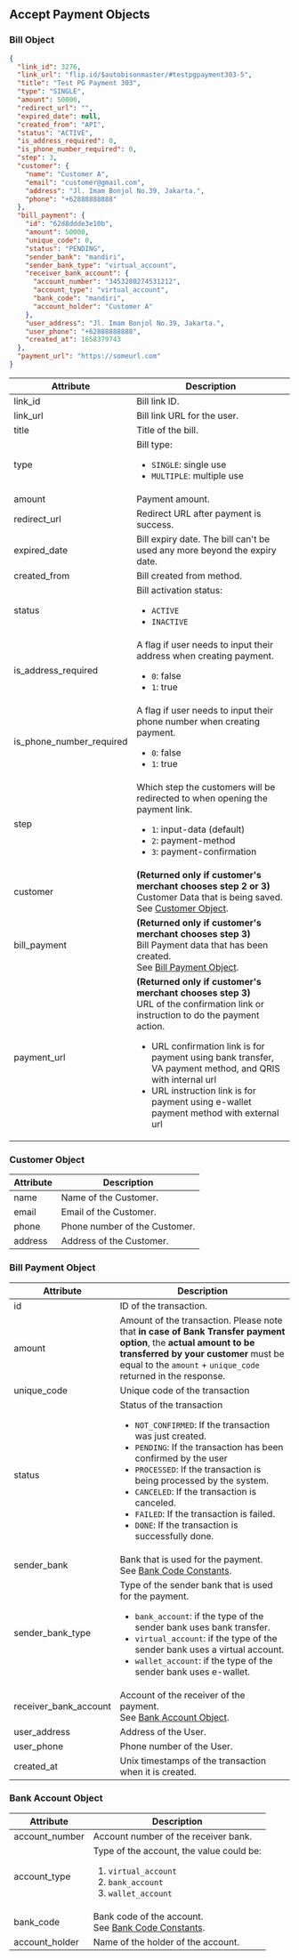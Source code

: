 <div></div>

## Accept Payment Objects

### Bill Object

```json
{
  "link_id": 3276,
  "link_url": "flip.id/$autobisonmaster/#testpgpayment303-5",
  "title": "Test PG Payment 303",
  "type": "SINGLE",
  "amount": 50000,
  "redirect_url": "",
  "expired_date": null,
  "created_from": "API",
  "status": "ACTIVE",
  "is_address_required": 0,
  "is_phone_number_required": 0,
  "step": 3,
  "customer": {
    "name": "Customer A",
    "email": "customer@gmail.com",
    "address": "Jl. Imam Bonjol No.39, Jakarta.",
    "phone": "+62888888888"
  },
  "bill_payment": {
    "id": "62d8ddde3e10b",
    "amount": 50000,
    "unique_code": 0,
    "status": "PENDING",
    "sender_bank": "mandiri",
    "sender_bank_type": "virtual_account",
    "receiver_bank_account": {
      "account_number": "3453280274531212",
      "account_type": "virtual_account",
      "bank_code": "mandiri",
      "account_holder": "Customer A"
    },
    "user_address": "Jl. Imam Bonjol No.39, Jakarta.",
    "user_phone": "+62888888888",
    "created_at": 1658379743
  },
  "payment_url": "https://someurl.com"
}
```

| Attribute                | Description                                                                                                                                                                                                                                                                                                                                                   |
| ------------------------ | ------------------------------------------------------------------------------------------------------------------------------------------------------------------------------------------------------------------------------------------------------------------------------------------------------------------------------------------------------------- |
| link_id                  | Bill link ID.                                                                                                                                                                                                                                                                                                                                                 |
| link_url                 | Bill link URL for the user.                                                                                                                                                                                                                                                                                                                                   |
| title                    | Title of the bill.                                                                                                                                                                                                                                                                                                                                            |
| type                     | Bill type: <ul><li>`SINGLE`: single use</li><li>`MULTIPLE`: multiple use</li></ul>                                                                                                                                                                                                                                                                            |
| amount                   | Payment amount.                                                                                                                                                                                                                                                                                                                                               |
| redirect_url             | Redirect URL after payment is success.                                                                                                                                                                                                                                                                                                                        |
| expired_date             | Bill expiry date. The bill can't be used any more beyond the expiry date.                                                                                                                                                                                                                                                                                     |
| created_from             | Bill created from method.                                                                                                                                                                                                                                                                                                                                     |
| status                   | Bill activation status: <ul><li>`ACTIVE`</li><li>`INACTIVE`</li></ul>                                                                                                                                                                                                                                                                                         |
| is_address_required      | A flag if user needs to input their address when creating payment. <ul><li>`0`: false</li><li>`1`: true</li></ul>                                                                                                                                                                                                                                             |
| is_phone_number_required | A flag if user needs to input their phone number when creating payment. <ul><li>`0`: false</li><li>`1`: true</li></ul>                                                                                                                                                                                                                                        |
| step                     | Which step the customers will be redirected to when opening the payment link. <ul><li>`1`: input-data (default)</li><li>`2`: payment-method</li><li>`3`: payment-confirmation</li></ul>                                                                                                                                                                       |
| customer                 | **(Returned only if customer's merchant chooses step 2 or 3)** <br> Customer Data that is being saved. <br> See [Customer Object](#customer-object).                                                                                                                                                                                                          |
| bill_payment             | **(Returned only if customer's merchant chooses step 3)** <br> Bill Payment data that has been created. <br> See [Bill Payment Object](#bill-payment-object).                                                                                                                                                                                                 |
| payment_url              | **(Returned only if customer's merchant chooses step 3)** <br> URL of the confirmation link or instruction to do the payment action.<br><ul><li>URL confirmation link is for payment using bank transfer, VA payment method, and QRIS with internal url</li><li>URL instruction link is for payment using e-wallet payment method with external url</li></ul> |

### Customer Object

| Attribute | Description                   |
| --------- | ----------------------------- |
| name      | Name of the Customer.         |
| email     | Email of the Customer.        |
| phone     | Phone number of the Customer. |
| address   | Address of the Customer.      |

### Bill Payment Object

| Attribute             | Description                                                                                                                                                                                                                                                                                                                                                                                                   |
| --------------------- | ------------------------------------------------------------------------------------------------------------------------------------------------------------------------------------------------------------------------------------------------------------------------------------------------------------------------------------------------------------------------------------------------------------- |
| id                    | ID of the transaction.                                                                                                                                                                                                                                                                                                                                                                                        |
| amount                | Amount of the transaction. Please note that **in case of Bank Transfer payment option**, the **actual amount to be transferred by your customer** must be equal to the `amount` + `unique_code` returned in the response.                                                                                                                                                                                     |
| unique_code           | Unique code of the transaction                                                                                                                                                                                                                                                                                                                                                                                |
| status                | Status of the transaction <ul><li>`NOT_CONFIRMED`: If the transaction was just created.</li><li>`PENDING`: If the transaction has been confirmed by the user</li><li>`PROCESSED`: If the transaction is being processed by the system.</li><li>`CANCELED`: If the transaction is canceled.</li><li>`FAILED`: If the transaction is failed.</li><li>`DONE`: If the transaction is successfully done.</li></ul> |
| sender_bank           | Bank that is used for the payment. <br> See [Bank Code Constants](#accept-payment-bank-code).                                                                                                                                                                                                                                                                                                                 |
| sender_bank_type      | Type of the sender bank that is used for the payment. <ul><li>`bank_account`: if the type of the sender bank uses bank transfer.</li><li>`virtual_account`: if the type of the sender bank uses a virtual account.</li><li>`wallet_account`: if the type of the sender bank uses e-wallet.</li></ul>                                                                                                          |
| receiver_bank_account | Account of the receiver of the payment. <br> See [Bank Account Object](#bank-account-object).                                                                                                                                                                                                                                                                                                                 |
| user_address          | Address of the User.                                                                                                                                                                                                                                                                                                                                                                                          |
| user_phone            | Phone number of the User.                                                                                                                                                                                                                                                                                                                                                                                     |
| created_at            | Unix timestamps of the transaction when it is created.                                                                                                                                                                                                                                                                                                                                                        |

### Bank Account Object

| Attribute      | Description                                                                                                                  |
| -------------- | ---------------------------------------------------------------------------------------------------------------------------- |
| account_number | Account number of the receiver bank.                                                                                         |
| account_type   | Type of the account, the value could be: <ol><li>`virtual_account`</li><li>`bank_account`</li><li>`wallet_account`</li></ol> |
| bank_code      | Bank code of the account. <br> See [Bank Code Constants](#accept-payment-bank-code).                                         |
| account_holder | Name of the holder of the account.                                                                                           |
